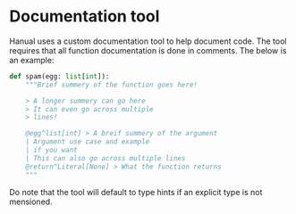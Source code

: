 # Documentation tool

Hanual uses a custom documentation tool to help document code. The tool requires that all function documentation is done in comments. The below is an example:
```py
def spam(egg: list[int]):
    """Brief summery of the function goes here!

    > A longer summery can go here
    > It can even go across multiple
    > lines!

    @egg^list[int] > A breif summery of the argument
    | Argument use case and example
    | if you want
    | This can also go across multiple lines
    @return^Literal[None] > What the function returns
    """
```

Do note that the tool will default to type hints if an explicit type is not mensioned.
